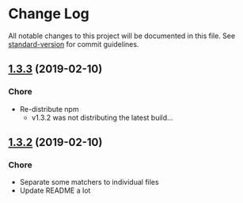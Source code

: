 # Change Log

All notable changes to this project will be documented in this file. See [standard-version](https://github.com/conventional-changelog/standard-version) for commit guidelines.

<a name="1.3.3"></a>
## [1.3.3](https://github.com/hmsk/jest-matcher-vue-test-utils/compare/v1.3.2...v1.3.3) (2019-02-10)

### Chore

- Re-distribute npm
  - v1.3.2 was not distributing the latest build...



<a name="1.3.2"></a>
## [1.3.2](https://github.com/hmsk/jest-matcher-vue-test-utils/compare/v1.3.0...v1.3.2) (2019-02-10)

### Chore

- Separate some matchers to individual files
- Update README a lot
